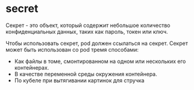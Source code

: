 # secret

Секрет - это объект, который содержит небольшое количество 
конфиденциальных данных, таких как пароль, токен или ключ.

Чтобы использовать секрет, pod должен ссылаться на секрет. 
Секрет может быть использован со pod тремя способами:

- Как файлы в томе, смонтированном на одном или нескольких 
его контейнерах.
- В качестве переменной среды окружения контейнера.
- По кубеле при вытягивании картинок для стручка